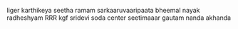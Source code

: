 liger
karthikeya
seetha ramam
sarkaaruvaaripaata
bheemal nayak
radheshyam
RRR
kgf
sridevi soda center
seetimaaar
gautam nanda
akhanda
